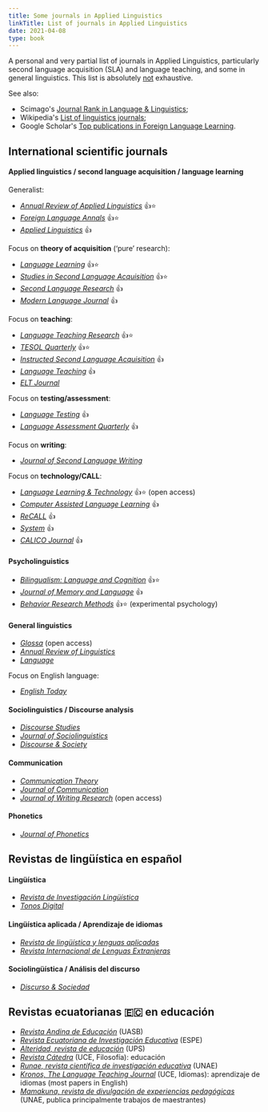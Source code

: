 ```yaml
---
title: Some journals in Applied Linguistics
linkTitle: List of journals in Applied Linguistics
date: 2021-04-08
type: book
---
```


A personal and very partial list of journals in Applied Linguistics, particularly second language acquisition (SLA) and language teaching, and some in general linguistics. This list is absolutely <u>not</u> exhaustive.

See also:

- Scimago's [Journal Rank in Language & Linguistics](https://www.scimagojr.com/journalrank.php?category=3310);
- Wikipedia's [List of linguistics journals](https://en.wikipedia.org/wiki/List_of_linguistics_journals);
- Google Scholar's [Top publications in Foreign Language Learning](https://scholar.google.com/citations?view_op=top_venues&hl=en&vq=hum_foreignlanguagelearning).

## International scientific journals

#### Applied linguistics / second language acquisition / language learning

Generalist:

- _[Annual Review of Applied Linguistics](https://www.cambridge.org/core/journals/annual-review-of-applied-linguistics)_ 👍⭐
- _[Foreign Language Annals](https://onlinelibrary.wiley.com/journal/19449720)_ 👍⭐
- _[Applied Linguistics](https://academic.oup.com/applij)_ 👍

Focus on **theory of acquisition** (‘pure’ research):

- _[Language Learning](https://onlinelibrary.wiley.com/journal/14679922)_ 👍⭐
- _[Studies in Second Language Acquisition](https://www.cambridge.org/core/journals/studies-in-second-language-acquisition)_ 👍⭐
- _[Second Language Research](https://journals.sagepub.com/home/slr)_ 👍
- _[Modern Language Journal](https://onlinelibrary.wiley.com/journal/15404781?campaign=UMTmalaysia)_ 👍

Focus on **teaching**:

- _[Language Teaching Research](https://journals.sagepub.com/home/ltr)_ 👍⭐
- _[TESOL Quarterly](https://onlinelibrary.wiley.com/journal/15457249)_ 👍⭐
- _[Instructed Second Language Acquisition](https://journal.equinoxpub.com/ISLA)_ 👍
- _[Language Teaching](https://www.cambridge.org/core/journals/language-teaching)_ 👍
- _[ELT Journal](https://academic.oup.com/eltj)_

Focus on **testing/assessment**:

- _[Language Testing](https://journals.sagepub.com/home/ltj)_ 👍
- _[Language Assessment Quarterly](https://journals.sagepub.com/home/ltj)_ 👍

Focus on **writing**:

- _[Journal of Second Language Writing](https://www.journals.elsevier.com/journal-of-second-language-writing)_

Focus on **technology/CALL**:

- _[Language Learning & Technology](https://www.lltjournal.org/)_ 👍⭐ (open access)
- _[Computer Assisted Language Learning](https://www.tandfonline.com/toc/ncal20/current)_ 👍
- _[ReCALL](https://www.cambridge.org/core/journals/recall)_ 👍
- _[System](https://www.journals.elsevier.com/system)_ 👍
- _[CALICO Journal](https://journals.equinoxpub.com/CALICO)_ 👍

#### Psycholinguistics

- _[Bilingualism: Language and Cognition](https://www.cambridge.org/core/journals/bilingualism-language-and-cognition)_ 👍⭐
- _[Journal of Memory and Language](https://www.journals.elsevier.com/journal-of-memory-and-language)_ 👍
- _[Behavior Research Methods](https://link.springer.com/journal/13428)_ 👍⭐ (experimental psychology)

#### General linguistics

- _[Glossa](https://www.glossa-journal.org/)_ (open access)
- _[Annual Review of Linguistics](https://www.annualreviews.org/journal/linguistics)_
- _[Language](https://muse.jhu.edu/journal/112)_

Focus on English language:

- _[English Today](https://www.cambridge.org/core/journals/english-today)_

#### Sociolinguistics / Discourse analysis

- _[Discourse Studies](https://journals.sagepub.com/home/dis)_
- _[Journal of Sociolinguistics](https://onlinelibrary.wiley.com/journal/14679841)_
- _[Discourse & Society](https://journals.sagepub.com/home/das)_

#### Communication

- _[Communication Theory](https://academic.oup.com/ct)_
- _[Journal of Communication](https://academic.oup.com/joc)_
- _[Journal of Writing Research](https://www.jowr.org/)_ (open access)

#### Phonetics

- _[Journal of Phonetics](https://www.journals.elsevier.com/journal-of-phonetics)_

## Revistas de lingüística en español

#### Lingüística

- _[Revista de Investigación Lingüística](https://revistas.um.es/ril)_
- _[Tonos Digital](http://www.tonosdigital.es/ojs/index.php/tonos/index)_

#### Lingüística aplicada / Aprendizaje de idiomas

- _[Revista de lingüística y lenguas aplicadas](https://dialnet.unirioja.es/servlet/revista?codigo=7834)_
- _[Revista Internacional de Lenguas Extranjeras](https://revistes.urv.cat/index.php/rile/issue/archive)_

#### Sociolingüística / Análisis del discurso

- _[Discurso & Sociedad](http://www.dissoc.org/ediciones/v14n01/)_

## Revistas ecuatorianas 🇪🇨 en educación

- _[Revista Andina de Educación](https://revistas.uasb.edu.ec/index.php/ree)_ (UASB)
- _[Revista Ecuatoriana de Investigación Educativa](https://journal.espe.edu.ec/ojs/index.php/investigacion-educativa)_ (ESPE)
- _[Alteridad, revista de educación](https://alteridad.ups.edu.ec/index.php/alteridad/)_ (UPS)
- _[Revista Cátedra](http://revistadigital.uce.edu.ec/index.php/CATEDRA)_ (UCE, Filosofía): educación
- _[Runae, revista científica de investigación educativa](https://revistas.unae.edu.ec/index.php/runae)_ (UNAE)
- _[Kronos, The Language Teaching Journal](http://revistadigital.uce.edu.ec/index.php/KronosJournal)_ (UCE, Idiomas): aprendizaje de idiomas (most papers in English)
- _[Mamakuna, revista de divulgación de experiencias pedagógicas](https://revistas.unae.edu.ec/index.php/mamakuna)_ (UNAE, publica principalmente trabajos de maestrantes)
